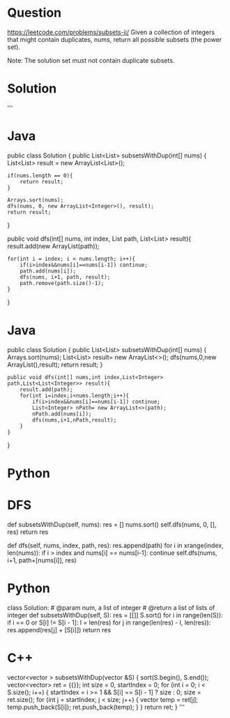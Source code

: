 # Question
https://leetcode.com/problems/subsets-ii/
Given a collection of integers that might contain duplicates, nums, return all possible subsets (the power set).

Note: The solution set must not contain duplicate subsets.

# Solution
'''
# Java
public class Solution {
public List<List<Integer>> subsetsWithDup(int[] nums) {
   List<List<Integer>> result = new ArrayList<List<Integer>>();

    if(nums.length == 0){
        return result;
    }

    Arrays.sort(nums);
    dfs(nums, 0, new ArrayList<Integer>(), result);
    return result;
}

public void dfs(int[] nums, int index, List<Integer> path, List<List<Integer>> result){
    result.add(new ArrayList<Integer>(path));

    for(int i = index; i < nums.length; i++){
        if(i>index&&nums[i]==nums[i-1]) continue;
        path.add(nums[i]);
        dfs(nums, i+1, path, result);
        path.remove(path.size()-1);
    }
}

# Java
public class Solution {
    public List<List<Integer>> subsetsWithDup(int[] nums) {
        Arrays.sort(nums);
        List<List<Integer>> result= new ArrayList<>();
        dfs(nums,0,new ArrayList<Integer>(),result);
        return result;
    }

    public void dfs(int[] nums,int index,List<Integer> path,List<List<Integer>> result){
        result.add(path);
        for(int i=index;i<nums.length;i++){
            if(i>index&&nums[i]==nums[i-1]) continue;
            List<Integer> nPath= new ArrayList<>(path);
            nPath.add(nums[i]);
            dfs(nums,i+1,nPath,result);
        }
    }
}

# Python
# DFS
def subsetsWithDup(self, nums):
    res = []
    nums.sort()
    self.dfs(nums, 0, [], res)
    return res

def dfs(self, nums, index, path, res):
    res.append(path)
    for i in xrange(index, len(nums)):
        if i > index and nums[i] == nums[i-1]:
            continue
        self.dfs(nums, i+1, path+[nums[i]], res)

# Python
class Solution:
    # @param num, a list of integer
    # @return a list of lists of integer
    def subsetsWithDup(self, S):
        res = [[]]
        S.sort()
        for i in range(len(S)):
            if i == 0 or S[i] != S[i - 1]:
                l = len(res)
            for j in range(len(res) - l, len(res)):
                res.append(res[j] + [S[i]])
        return res

# C++
vector<vector<int> > subsetsWithDup(vector<int> &S) {
    sort(S.begin(), S.end());
    vector<vector<int>> ret = {{}};
    int size = 0, startIndex = 0;
    for (int i = 0; i < S.size(); i++) {
        startIndex = i >= 1 && S[i] == S[i - 1] ? size : 0;
        size = ret.size();
        for (int j = startIndex; j < size; j++) {
            vector<int> temp = ret[j];
            temp.push_back(S[i]);
            ret.push_back(temp);
        }
    }
    return ret;
}
'''
